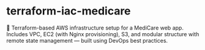 # terraform-iac-medicare
🚀 Terraform-based AWS infrastructure setup for a MediCare web app. Includes VPC, EC2 (with Nginx provisioning), S3, and modular structure with remote state management — built using DevOps best practices.
